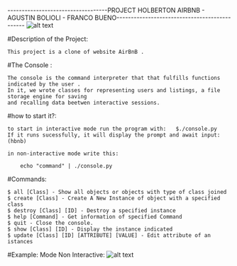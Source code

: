 -----------------------------------PROJECT HOLBERTON AIRBNB - AGUSTIN BOLIOLI - FRANCO BUENO----------------------------------------------
![alt text](https://beeimg.com/images/g45167574802.png)

#Description of the Project:

	This project is a clone of website AirBnB .

#The Console :

	The console is the command interpreter that that fulfills functions indicated by the user . 
	In it, we wrote classes for representing users and listings, a file storage engine for saving
	and recalling data beetwen interactive sessions.

#how to start it?:	
	
	to start in interactive mode run the program with:   $./console.py
	If it runs sucessfully, it will display the prompt and await input:
	(hbnb)

	in non-interactive mode write this:
		
		echo "command" | ./console.py

#Commands:
	
	$ all [Class] - Show all objects or objects with type of class joined
	$ create [Class] - Create A New Instance of object with a specified class
	$ destroy [Class] [ID] - Destroy a specified instance
	$ help [Command] - Get information of specified Command
	$ quit - Close the console.
	$ show [Class] [ID] - Display the instance indicated
	$ update [Class] [ID] [ATTRIBUTE] [VALUE] - Edit attribute of an istances

#Example:
	Mode Non Interactive:
	![alt text](https://beeimg.com/images/w01401253702.png)
